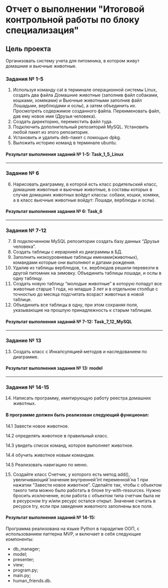 # Отчет о выполнении "Итоговой контрольной работы по блоку специализация"

## Цель проекта
Организовать систему учета для питомника, в котором живут
домашние и вьючные животные.

### Задания № 1-5
1. Используя команду cat в терминале операционной системы Linux, создать
   два файла Домашние животные (заполнив файл собаками, кошками,
   хомяками) и Вьючные животными заполнив файл Лошадьми, верблюдами и
   ослы), а затем объединить их. Просмотреть содержимое созданного файла.
   Переименовать файл, дав ему новое имя (Друзья человека).
2. Создать директорию, переместить файл туда.
3. Подключить дополнительный репозиторий MySQL. Установить любой пакет
   из этого репозитория.
4. Установить и удалить deb-пакет с помощью dpkg.
5. Выложить историю команд в терминале ubuntu.
#### Результат выполнения заданий № 1-5: Task_1_5_Linux
___
### Задание № 6
6. Нарисовать диаграмму, в которой есть класс родительский класс, домашние
   животные и вьючные животные, в составы которых в случае домашних
   животных войдут классы: собаки, кошки, хомяки, а в класс вьючные животные
   войдут: Лошади, верблюды и ослы).
#### Результат выполнения задания № 6: Task_6
___
### Задания № 7-12
7. В подключенном MySQL репозитории создать базу данных “Друзья
   человека”.
8. Создать таблицы с иерархией из диаграммы в БД.
9. Заполнить низкоуровневые таблицы именами(животных), командами
   которые они выполняют и датами рождения.
10. Удалив из таблицы верблюдов, т.к. верблюдов решили перевезти в другой
    питомник на зимовку. Объединить таблицы лошади, и ослы в одну таблицу.
11. Создать новую таблицу “молодые животные” в которую попадут все
    животные старше 1 года, но младше 3 лет и в отдельном столбце с точностью
    до месяца подсчитать возраст животных в новой таблице.
12. Объединить все таблицы в одну, при этом сохраняя поля, указывающие на
    прошлую принадлежность к старым таблицам.
#### Результат выполнения заданий № 7-12: Task_7_12_MySQL
___
### Задание № 13
13. Создать класс с Инкапсуляцией методов и наследованием по диаграмме.
#### Результат выполнения задания № 13: model
___
### Задания № 14-15
14. Написать программу, имитирующую работу реестра домашних животных.
#### В программе должен быть реализован следующий функционал:
14.1 Завести новое животное.

14.2 определять животное в правильный класс.

14.3 увидеть список команд, которое выполняет животное.

14.4 обучить животное новым командам.

14.5 Реализовать навигацию по меню.

15. Создайте класс Счетчик, у которого есть метод add(), увеличивающий̆
значение внутренней̆ int переменной̆ на 1 при нажатии “Завести новое
животное”. Сделайте так, чтобы с объектом такого типа можно было работать в
блоке try-with-resources. Нужно бросить исключение, если работа с объектом
типа счетчик была не в ресурсном try и/или ресурс остался открыт. Значение
считать в ресурсе try, если при заведения животного заполнены все поля.
#### Результат выполнения заданий № 14-15: 
Программа реализована на языке Python в парадигме ООП, c использованием паттерна MVP,
и включает в себя следующие компоненты:
- db_manager;
- model;
- presenter;
- view;
- program.py;
- main.py;
- human_friends.db.
